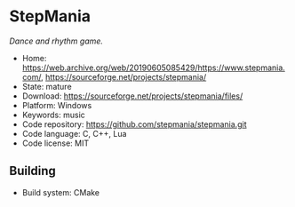 # StepMania

_Dance and rhythm game._

- Home: https://web.archive.org/web/20190605085429/https://www.stepmania.com/, https://sourceforge.net/projects/stepmania/ 
- State: mature 
- Download: https://sourceforge.net/projects/stepmania/files/
- Platform: Windows
- Keywords: music
- Code repository: https://github.com/stepmania/stepmania.git
- Code language: C, C++, Lua
- Code license: MIT

## Building

- Build system: CMake


